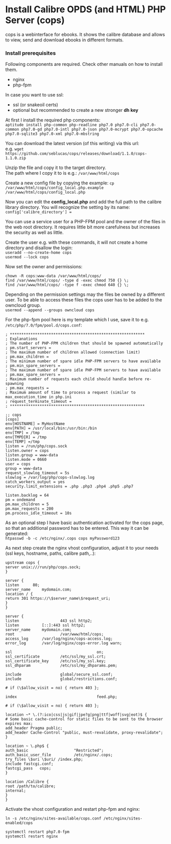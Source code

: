 # Install Calibre OPDS (and HTML) PHP Server (cops)
cops is a webinterface for ebooks. It shows the calibre database and allows to view, send and download ebooks in different formats.

### Install prerequisites

Following components are required. Check other manuals on how to install them.
- nginx  
- php-fpm

In case you want to use ssl:  
- ssl (or snakeoil certs)  
- optional but recommended to create a new stronger __dh key__

At first I install the required php components:  
`aptitude install php-common php-readline php7.0 php7.0-cli php7.0-common php7.0-gd php7.0-intl php7.0-json php7.0-mcrypt php7.0-opcache php7.0-sqlite3 php7.0-xml php7.0-mbstring`

You can download the latest version (of this writing) via this url:  
e.g. `wget https://github.com/seblucas/cops/releases/download/1.1.0/cops-1.1.0.zip`

Unzip the file and copy it to the target directory.  
The path where I copy it to is e.g.: `/var/www/html/cops`

Create a new config file by copying the example:
`cp /var/www/html/cops/config_local.php.example /var/www/html/cops/config_local.php`

Now you can edit the __config_local.php__ and add the full path to the calibre library directory.
You will recognize the setting by its name: `config['calibre_directory'] =`

You can use a service user for a PHP-FPM pool and the owner of the files in the web root directory. It requires little bit more carefulness but increases the security as well as little.

Create the user e.g. with these commands, it will not create a home directory and disallow the login:  
`useradd --no-create-home cops`  
`usermod --lock cops`

Now set the owner and permissions:
```
chown -R cops:www-data /var/www/html/cops/
find /var/www/html/cops/ -type d -exec chmod 750 {} \;
find /var/www/html/cops/ -type f -exec chmod 640 {} \;
```

Depending on the permission settings may the files be owned by a different user. To be able to access these files the cops user has to be added to the owncloud group.  
`usermod --append --groups owncloud cops`

For the php-fpm pool here is my template which I use, save it to e.g. `/etc/php/7.0/fpm/pool.d/cops.conf`:  

```
; ***********************************************************
; Explanations
; The number of PHP-FPM children that should be spawned automatically
; pm.start_servers =
; The maximum number of children allowed (connection limit)
; pm.max_children =
; The minimum number of spare idle PHP-FPM servers to have available
; pm.min_spare_servers =
; The maximum number of spare idle PHP-FPM servers to have available
; pm.max_spare_servers =
; Maximum number of requests each child should handle before re-spawning
; pm.max_requests =
; Maximum amount of time to process a request (similar to max_execution_time in php.ini
; request_terminate_timeout =
; ***********************************************************

;; cops
[cops]
env[HOSTNAME] = MyHostName
env[PATH] = /usr/local/bin:/usr/bin:/bin
env[TMP] = /tmp
env[TMPDIR] = /tmp
env[TEMP] =/tmp
listen = /run/php/cops.sock
listen.owner = cops
listen.group = www-data
listen.mode = 0660
user = cops
group = www-data
request_slowlog_timeout = 5s
slowlog = /var/log/php/cops-slowlog.log
catch_workers_output = yes
security.limit_extensions = .php .php3 .php4 .php5 .php7

listen.backlog = 64
pm = ondemand
pm.max_children = 5
pm.max_requests = 200
pm.process_idle_timeout = 10s
```
As an optional step I have basic authentication activated for the cops page, so that an additional password has to be entered.
This way it can be generated:  
`htpasswd -b -c /etc/nginx/.cops cops myPassword123`

As next step create the nginx vhost configuration, adjust it to your needs (ssl keys, hostname, paths, calibre path,..):

```
upstream cops {
server unix:///run/php/cops.sock;
}

server {
listen 		80;
server_name     mydomain.com;
location / {
return 301 https://\$server_name\$request_uri;
}
}

server {
listen 					443 ssl http2;
listen          [::]:443 ssl http2;
server_name    	mydomain.com;
root   					/var/www/html/cops;
access_log     	/var/log/nginx/cops-access.log;
error_log      	/var/log/nginx/cops-error.log warn;

ssl    									on;
ssl_certificate        	/etc/ssl/my_ssl.crt;
ssl_certificate_key    	/etc/ssl/my_ssl.key;
ssl_dhparam             /etc/ssl/my_dhparams.pem;

include                 global/secure_ssl.conf;
include                 global/restrictions.conf;

# if (\$allow_visit = no) { return 403 };

index 									feed.php;

# if (\$allow_visit = no) { return 403 };

location ~* \.(?:ico|css|js|gif|jpe?g|png|ttf|woff|svg|eot)$ {
# Some basic cache-control for static files to be sent to the browser
expires max;
add_header Pragma public;
add_header Cache-Control "public, must-revalidate, proxy-revalidate";
}

location ~ \.php$ {
auth_basic                    "Restricted";
auth_basic_user_file          /etc/nginx/.cops;
try_files \$uri \$uri/ /index.php;
include fastcgi.conf;
fastcgi_pass   cops;
}

location /Calibre {
root /path/to/calibre;
internal;
}
}
```

Activate the vhost configuration and restart php-fpm and nginx:

`ln -s /etc/nginx/sites-available/cops.conf /etc/nginx/sites-enabled/cops`

```
systemctl restart php7.0-fpm
systemctl restart nginx
```

